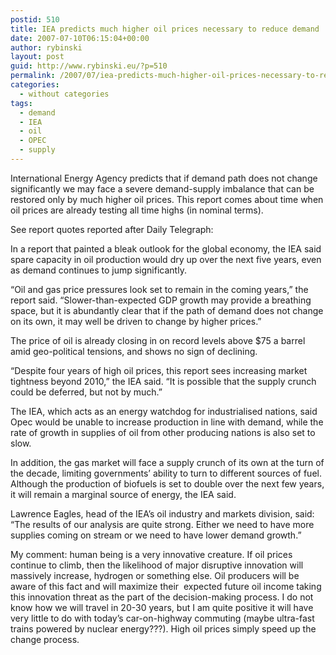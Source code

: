 ```yaml
---
postid: 510
title: IEA predicts much higher oil prices necessary to reduce demand
date: 2007-07-10T06:15:04+00:00
author: rybinski
layout: post
guid: http://www.rybinski.eu/?p=510
permalink: /2007/07/iea-predicts-much-higher-oil-prices-necessary-to-reduce-demand/
categories:
  - without categories
tags:
  - demand
  - IEA
  - oil
  - OPEC
  - supply
---
```

International Energy Agency predicts that if demand path does not change significantly we may face a severe demand-supply imbalance that can be restored only by much higher oil prices. This report comes about time when oil prices are already testing all time highs (in nominal terms).

See report quotes reported after Daily Telegraph:

<p class="story">
  In a report that painted a bleak outlook for the global economy, the IEA said spare capacity in oil production would dry up over the next five years, even as demand continues to jump significantly.
</p>

<p class="story">
  “Oil and gas price pressures look set to remain in the coming years,” the report said. “Slower-than-expected GDP growth may provide a breathing space, but it is abundantly clear that if the path of demand does not change on its own, it may well be driven to change by higher prices.”
</p>

<p class="story">
  The price of oil is already closing in on record levels above $75 a barrel amid geo-political tensions, and shows no sign of declining.
</p>

<p class="story">
  “Despite four years of high oil prices, this report sees increasing market tightness beyond 2010,” the IEA said. “It is possible that the supply crunch could be deferred, but not by much.”
</p>

<p class="story">
  The IEA, which acts as an energy watchdog for industrialised nations, said Opec would be unable to increase production in line with demand, while the rate of growth in supplies of oil from other producing nations is also set to slow.
</p>

<p class="story">
  In addition, the gas market will face a supply crunch of its own at the turn of the decade, limiting governments’ ability to turn to different sources of fuel. Although the production of biofuels is set to double over the next few years, it will remain a marginal source of energy, the IEA said.
</p>

<p class="story">
  Lawrence Eagles, head of the IEA’s oil industry and markets division, said: “The results of our analysis are quite strong. Either we need to have more supplies coming on stream or we need to have lower demand growth.”
</p>

<p class="story">
  <p>
    My comment: human being is a very innovative creature. If oil prices continue to climb, then the likelihood of major disruptive innovation will massively increase, hydrogen or something else. Oil producers will be aware of this fact and will maximize their  expected future oil income taking this innovation threat as the part of the decision-making process. I do not know how we will travel in 20-30 years, but I am quite positive it will have very little to do with today’s car-on-highway commuting (maybe ultra-fast trains powered by nuclear energy???). High oil prices simply speed up the change process.
  </p>
